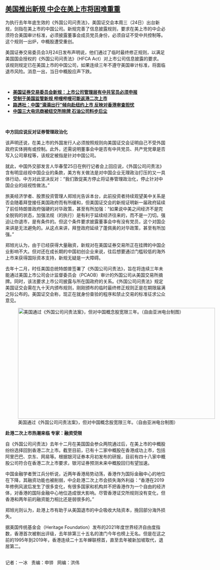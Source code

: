 <!--1616705172000-->
[美国推出新规   中企在美上市将困难重重](https://www.rfa.org/mandarin/yataibaodao/jingmao/bx-03252021132143.html)
------

<p></p><p>为执行去年年底生效的《外国公司问责法》，美国证交会本周三（24日）出台新规，剑指在美上市的中国公司。新规完善了信息披露规则，要求在美上市的中企必须符合美国审计标准，必须披露董事会成员党员身份，必须自证不受中共控制等。这个规则一出炉，中概股遭受重创。</p><p>美国证券交易委员会3月24日发布声明说，他们通过了临时最终修正规则，以满足美国国会授权的《外国公司问责法》（HFCA Act）对上市公司信息披露的要求。该规则规定已在美国上市的中国公司，如果连续三年不遵守美国审计标准，将面临退市风险。消息一出，当日中概股应声下跌。</p><p><br/></p><ul><li><a href="https://www.rfa.org/mandarin/Xinwen/10-03242021142256.html"><strong>美国证券交易委员会新规：上市公司管理层有中共官员必须申报</strong></a></li><li><strong><a href="https://www.rfa.org/mandarin/Xinwen/9-01052021150330.html">受制于美国监管新规 哔哩哔哩可能返港二次上市</a></strong></li><li><strong><a href="https://www.rfa.org/mandarin/Xinwen/5-03242021084804.html">路透社：中国“滴滴出行”倾向赴纽约上市 反映对香港审查担忧</a></strong></li><li><strong><a href="https://www.rfa.org/mandarin/yataibaodao/jingmao/gf2-01042021073244.html">中国三大电讯商被纽交所除牌 石油公司料步后尘</a></strong></li></ul><p><br/></p><p><strong>中方回应说反对证券管理政治化</strong></p><p>该声明还说，在美上市的外国发行人必须按照规则向美国证交会证明自己不受外国政府实体拥有或控制。此外，还需说明董事会中是否有中共党员、共产党党章是否写入公司章程等，该规定被指是针对中国公司。</p><p>就此，中国外交部发言人华春莹25日在例行记者会上回应说，《外国公司问责法》含有明显歧视中国企业的条款，美方有关做法是对中国企业无理政治打压的又一具体行动，中方对此坚决反对：“我们敦促美方停止将证券管理政治化，停止针对中国企业的歧视性做法。”</p><p>旅美经济学者、股票投资管理人郑旭光告诉本台，此前投资者持续观望美中关系是否会随着拜登接任美国政府而有所缓和，但美国证交会的新规证明新一届政府延续了前任特朗普政府强硬的对华政策，甚至有所加强：“如果说中美之间经济不是完全脱钩的状态，加强法规（的执行）是有利于延续经济往来的，而不是一刀切。强迫让你退市，是有条件的。但这个条件要求披露董事会中有没有党员，这个对国企来讲是无法避免的。从这点来讲，拜登政府延续了蓬佩奥的对华政策，甚至有所加强。”</p><p>郑旭光认为，由于已经获得大量融资，新规对在美国证券交易所正在挂牌的中国企业影响不大。但对还在成长期的中国初创企业来说，往后想要通过门槛较低的海外上市来获得国际资本支持，新规无疑是一大障碍。</p><p>去年十二月，时任美国总统特朗普签署了《外国公司问责法》，旨在将连续三年未能通过美国上市公司会计监督委员会（PCAOB）审计的外国公司从美国交易所摘牌。同时，该法要求上市公司披露与所在国政府的关系。《外国公司问责法》规定美国证交会需在九十天内颁布规则，刚刚颁布的临时最终修正规则正是在期限届满之际公布的。美国证交会称，现正在就身份查验的程序和禁止交易的标准征求公众意见。</p><p><figure class="image-richtext image-inline captioned" style="width:620px;"><img alt="美国通过《外国公司问责法案》，但对中国概念股宽限三年。（自由亚洲电台制图）" height="349" src="https://www.rfa.org/mandarin/yataibaodao/jingmao/bx-03252021132143.html/bx0325.jpg/@@images/093fa0f4-d0d1-4fe7-a02e-92e10e18cbf6.jpeg" title="bx0325.jpg" width="620"/><figcaption class="image-caption">美国通过《外国公司问责法案》，但对中国概念股宽限三年。（自由亚洲电台制图）</figcaption><small></small></figure></p><p><strong>赴港二次上市热潮来临 专家：融资受限</strong></p><p>自《外国公司问责法》去年十二月在美国国会参众两院通过后，在美上市的中概股纷纷选择回到香港二次上市。截至目前，已有十二家中概股在香港成功上市，包括阿里巴巴、京东、网易等。根据银河证券本月初发布的研报，目前有四十八家中概股公司符合在香港二次上市要求，银河证券预测未来中概股回归有望加速。</p><p>中国金融学者贺江兵分析说，近两年香港局势动荡，香港作为国际金融中心的地位在下降，其融资功能也被削弱，中企赴港二次上市会损失海外利益：“香港在2019年修例风波后发生了很多变化，有很多国家和机构并不把香港作为一个自由的经济体，对香港的国际金融中心地位造成很大影响。尽管香港证交所规则没有变化，但香港和两年前的融资能力相比还是弱很多的。”</p><p>郑旭光则认为，赴港上市有助于从美国退市的中企吸收大陆资本，挽回部分海外损失。</p><p>据美国传统基金会（Heritage Foundation）发布的2021年度世界经济自由度指数，香港首次被剔出评级，去年排第三十五名的澳门今年也榜上无名。但是在这之前的1995年到2019年，香港连续二十五年蝉联榜首，直至去年被新加坡取代，退居第二。</p><p><br/>记者：一冰   责编：申铧   网编：洪伟</p>
